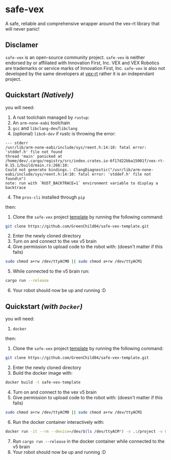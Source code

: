 # safe-vex
A safe, reliable and comprehensive wrapper around the vex-rt library that will never panic!

## Disclamer
`safe-vex` is an open-source community project. `safe-vex` is neither endorsed by or affiliated with Innovation First, Inc. VEX and VEX Robotics are trademarks or service marks of Innovation First, Inc. `safe-vex` is also not developed by the same developers at [vex-rt](https://crates.io/crates/vex-rt) rather it is an independant project.

## Quickstart *(Natively)*
you will need:
1. A rust toolchain managed by `rustup`:
2. An `arm-none-eabi` toolchain
3. `gcc` and `libclang-dev`/`libclang`
4. (optional) `libc6-dev` if rustc is throwing the error:
```
--- stderr
/usr/lib/arm-none-eabi/include/sys/reent.h:14:10: fatal error: 'stddef.h' file not found
thread 'main' panicked at /home/dev/.cargo/registry/src/index.crates.io-6f17d22bba15001f/vex-rt-0.15.1/build/main.rs:266:10:
Could not generate bindings.: ClangDiagnostic("/usr/lib/arm-none-eabi/include/sys/reent.h:14:10: fatal error: 'stddef.h' file not found\n")
note: run with `RUST_BACKTRACE=1` environment variable to display a backtrace
```
4. The `pros-cli` installed through `pip`

then:
1. Clone the `safe-vex` project [template](https://github.com/GreenChild04/safe-vex-template) by running the following command:
```sh
git clone https://github.com/GreenChild04/safe-vex-template.git
```
2. Enter the newly cloned directory
3. Turn on and connect to the vex v5 brain
4. Give permission to upload code to the robot with: (doesn't matter if this fails)
```sh
sudo chmod a+rw /dev/ttyACM0 || sudo chmod a+rw /dev/ttyACM1
```
5. While connected to the v5 brain run:
```sh
cargo run --release
```
6. Your robot should now be up and running :D

## Quickstart *(with `Docker`)*
you will need:
1. `docker`

then:
1. Clone the `safe-vex` project [template](https://github.com/GreenChild04/safe-vex-template) by running the following command:
```sh
git clone https://github.com/GreenChild04/safe-vex-template.git
```
2. Enter the newly cloned directory
3. Build the docker image with:
```sh
docker build -t safe-vex-template
```
4. Turn on and connect to the vex v5 brain
5. Give permission to upload code to the robot with: (doesn't matter if this fails)
```sh
sudo chmod a+rw /dev/ttyACM0 || sudo chmod a+rw /dev/ttyACM1
```
6. Run the docker container interactively with:
```sh
docker run -it --rm --device=/dev/$(ls /dev/ttyACM*) -v .:/project -v $HOME/.cargo/registry:/home/dev/.cargo/registry safe-vex-template
```
7. Run `cargo run --release` in the docker container while connected to the v5 brain
8. Your robot should now be up and running :D
